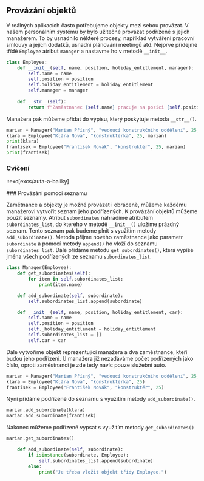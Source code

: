 ## Provázání objektů

V reálných aplikacích často potřebujeme objekty mezi sebou provázat. V našem personálním systému by bylo užitečné provázat podřízené s jejich manažerem. To by usnadnilo některé procesy, například vytváření pracovní smlouvy a jejích dodatků, usnadní plánování meetingů atd. Nejprve přidejme třídě `Employee` atribut `manager` a nastavme ho v metodě `__init__`.

```py
class Employee:
    def __init__(self, name, position, holiday_entitlement, manager):
        self.name = name
        self.position = position
        self.holiday_entitlement = holiday_entitlement
        self.manager = manager
    
    def __str__(self):
        return f"Zaměstnanec {self.name} pracuje na pozici {self.position}, přímým nadřízeným je {self.manager.name}"
```

Manažera pak můžeme přidat do výpisu, který poskytuje metoda `__str__()`.

```py
marian = Manager("Marian Přísný", "vedoucí konstrukčního oddělení", 25, 2, "Škoda Octavia")
klara = Employee("Klára Nová", "konstruktérka", 25, marian)
print(klara)
frantisek = Employee("František Novák", "konstruktér", 25, marian)
print(frantisek)
```

### Cvičení

::exc[excs/auta-a-baliky]

### Provázání pomocí seznamu

Zamětnance a objekty je možné provázat i obráceně, můžeme každému manažerovi vytvořit seznam jeho podřízených. K provázání objektů můžeme použít seznamy. Atribut `subordinates` nahradíme atributem `subordinates_list`, do kterého v metodě `__init__()` uložíme prázdný seznam. Tento seznam pak budeme plnit s využitím metody `add_subordinate()`. Metoda přijme nového zaměstnance jako parametr `subordinate` a pomocí metody `append()` ho vloží do seznamu `subordinates_list`. Dále přidáme metodu `get_subordinates()`, která vypíše jména všech podřízených ze seznamu `subordinates_list`.

```py
class Manager(Employee):
    def get_subordinates(self):
        for item in self.subordinates_list:
            print(item.name)

    def add_subordinate(self, subordinate):
        self.subordinates_list.append(subordinate)

    def __init__(self, name, position, holiday_entitlement, car):
        self.name = name
        self.position = position
        self._holiday_entitlement = holiday_entitlement
        self.subordinates_list = []
        self.car = car
```

Dále vytvoříme objekt reprezentující manažera a dva zaměstnance, kteří budou jeho podřízení. U manažera již nezadáváme počet podřízených jako číslo, oproti zaměstnanci je zde tedy navíc pouze služební auto.

```py
marian = Manager("Marian Přísný", "vedoucí konstrukčního oddělení", 25, "Škoda Octavia")
klara = Employee("Klára Nová", "konstruktérka", 25)
frantisek = Employee("František Novák", "konstruktér", 25)
```

Nyní přidáme podřízené do seznamu s využitím metody `add_subordinate()`.

```py
marian.add_subordinate(klara)
marian.add_subordinate(frantisek)
```

Nakonec můžeme podřízené vypsat s využitím metody `get_subordinates()`

```py
marian.get_subordinates()
```

```py
    def add_subordinate(self, subordinate):
        if isinstance(subordinate, Employee):
            self.subordinates_list.append(subordinate)
        else:
            print("Je třeba vložit objekt třídy Employee.")
```
